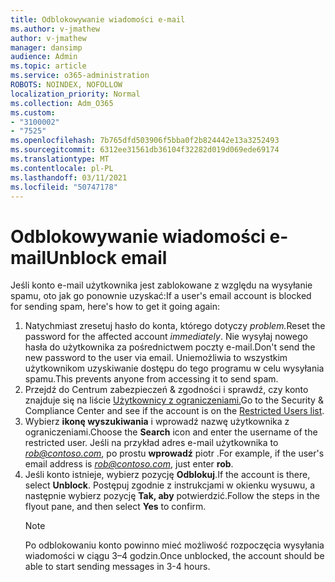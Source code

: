 ```yaml
---
title: Odblokowywanie wiadomości e-mail
ms.author: v-jmathew
author: v-jmathew
manager: dansimp
audience: Admin
ms.topic: article
ms.service: o365-administration
ROBOTS: NOINDEX, NOFOLLOW
localization_priority: Normal
ms.collection: Adm_O365
ms.custom:
- "3100002"
- "7525"
ms.openlocfilehash: 7b765dfd503906f5bba0f2b824442e13a3252493
ms.sourcegitcommit: 6312ee31561db36104f32282d019d069ede69174
ms.translationtype: MT
ms.contentlocale: pl-PL
ms.lasthandoff: 03/11/2021
ms.locfileid: "50747178"
---
```

# <a name="unblock-email"></a><span data-ttu-id="850f9-102">Odblokowywanie wiadomości e-mail</span><span class="sxs-lookup"><span data-stu-id="850f9-102">Unblock email</span></span>

<span data-ttu-id="850f9-103">Jeśli konto e-mail użytkownika jest zablokowane z względu na wysyłanie spamu, oto jak go ponownie uzyskać:</span><span class="sxs-lookup"><span data-stu-id="850f9-103">If a user's email account is blocked for sending spam, here's how to get it going again:</span></span>

1. <span data-ttu-id="850f9-104">Natychmiast zresetuj hasło do konta, którego dotyczy *problem.*</span><span class="sxs-lookup"><span data-stu-id="850f9-104">Reset the password for the affected account *immediately*.</span></span> <span data-ttu-id="850f9-105">Nie wysyłaj nowego hasła do użytkownika za pośrednictwem poczty e-mail.</span><span class="sxs-lookup"><span data-stu-id="850f9-105">Don't send the new password to the user via email.</span></span> <span data-ttu-id="850f9-106">Uniemożliwia to wszystkim użytkownikom uzyskiwanie dostępu do tego programu w celu wysyłania spamu.</span><span class="sxs-lookup"><span data-stu-id="850f9-106">This prevents anyone from accessing it to send spam.</span></span>
2. <span data-ttu-id="850f9-107">Przejdź do Centrum zabezpieczeń & zgodności i sprawdź, czy konto znajduje się na liście [Użytkownicy z ograniczeniami.](https://protection.office.com/#/restrictedusers)</span><span class="sxs-lookup"><span data-stu-id="850f9-107">Go to the Security & Compliance Center and see if the account is on the [Restricted Users list](https://protection.office.com/#/restrictedusers).</span></span>
3. <span data-ttu-id="850f9-108">Wybierz **ikonę wyszukiwania** i wprowadź nazwę użytkownika z ograniczeniami.</span><span class="sxs-lookup"><span data-stu-id="850f9-108">Choose the **Search** icon and enter the username of the restricted user.</span></span> <span data-ttu-id="850f9-109">Jeśli na przykład adres e-mail użytkownika to *rob@contoso.com*, po prostu **wprowadź** piotr .</span><span class="sxs-lookup"><span data-stu-id="850f9-109">For example, if the user's email address is *rob@contoso.com*, just enter **rob**.</span></span>
4. <span data-ttu-id="850f9-110">Jeśli konto istnieje, wybierz pozycję **Odblokuj**.</span><span class="sxs-lookup"><span data-stu-id="850f9-110">If the account is there, select **Unblock**.</span></span> <span data-ttu-id="850f9-111">Postępuj zgodnie z instrukcjami w okienku wysuwu, a następnie wybierz pozycję **Tak, aby** potwierdzić.</span><span class="sxs-lookup"><span data-stu-id="850f9-111">Follow the steps in the flyout pane, and then select **Yes** to confirm.</span></span>  
    > [!NOTE]
    > <span data-ttu-id="850f9-112">Po odblokowaniu konto powinno mieć możliwość rozpoczęcia wysyłania wiadomości w ciągu 3–4 godzin.</span><span class="sxs-lookup"><span data-stu-id="850f9-112">Once unblocked, the account should be able to start sending messages in 3-4 hours.</span></span>
